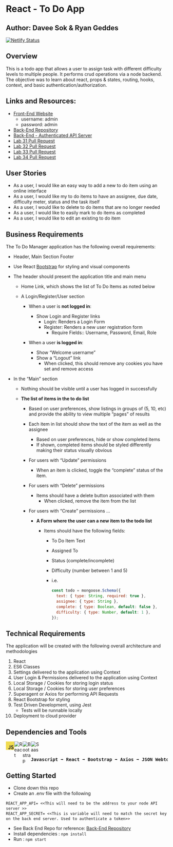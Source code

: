 # React - To Do App

## Author: Davee Sok & Ryan Geddes

[![Netlify Status](https://api.netlify.com/api/v1/badges/2b317bf0-8bb7-4e19-a9da-b6823036e130/deploy-status)](https://app.netlify.com/sites/davees-react-to-do-app/deploys)

## Overview

This is a todo app that allows a user to assign task with different difficulty levels to multiple people. It performs crud operations via a node backend. The objective was to learn about react, props & states, routing, hooks, context, and basic authentication/authorization.

## Links and Resources:

- [Front-End Website](https://davees-react-to-do-app.netlify.app/)
  - username: admin
  - password: admin
- [Back-End Repository](https://github.com/davee-401-advanced-javascript/authenticated-api-server)
- [Back-End - Authenticated API Server](https://davee-auth-api-server.herokuapp.com/api/v1/todo)
- [Lab 31 Pull Request](https://github.com/ryangeddes-401-advanced-javascript/react-todo/pull/2)
- [Lab 32 Pull Request](https://github.com/ryangeddes-401-advanced-javascript/react-todo/pull/5)
- [Lab 33 Pull Request](https://github.com/ryangeddes-401-advanced-javascript/react-todo/pull/7)
- [Lab 34 Pull Request](https://github.com/ryangeddes-401-advanced-javascript/react-todo/pull/8)

## User Stories

- As a user, I would like an easy way to add a new to do item using an online interface
- As a user, I would like my to do items to have an assignee, due date, difficulty meter, status and the task itself
- As a user, I would like to delete to do items that are no longer needed
- As a user, I would like to easily mark to do items as completed
- As a user, I would like to edit an existing to do item

## Business Requirements

The To Do Manager application has the following overall requirements:

- Header, Main Section Footer
- Use React [Bootstrap](https://react-bootstrap.github.io/) for styling and visual components

- The header should present the application title and main menu

  - Home Link, which shows the list of To Do Items as noted below
  - A Login/Register/User section

    - When a user is **not logged in**:

      - Show Login and Register links
        - Login: Renders a Login Form
        - Register: Renders a new user registration form
          - Require Fields:: Username, Password, Email, Role

    - When a user **is logged in**:
      - Show “Welcome username”
      - Show a “Logout” link
        - When clicked, this should remove any cookies you have set and remove access

- In the “Main” section

  - Nothing should be visible until a user has logged in successfully
  - **The list of items in the to do list**

    - Based on user preferences, show listings in groups of (5, 10, etc) and provide the ability to view multiple “pages” of results
    - Each item in list should show the text of the item as well as the assignee

      - Based on user preferences, hide or show completed items
      - If shown, completed items should be styled differently making their status visually obvious

    - For users with “Update” permissions

      - When an item is clicked, toggle the “complete” status of the item.

    - For users with “Delete” permissions

      - Items should have a delete button associated with them
        - When clicked, remove the item from the list

    - For users with “Create” permissions …

      - **A Form where the user can a new item to the todo list**

        - Items should have the following fields:

          - To Do Item Text
          - Assigned To
          - Status (complete/incomplete)
          - Difficulty (number between 1 and 5)
          - i.e.

            ```javascript
            const todo = mongoose.Schema({
              text: { type: String, required: true },
              assignee: { type: String },
              complete: { type: Boolean, default: false },
              difficulty: { type: Number, default: 1 },
            });
            ```

## Technical Requirements

The application will be created with the following overall architecture and methodologies

1. React
2. ES6 Classes
3. Settings delivered to the application using Context
4. User Login & Permissions delivered to the application using Context
5. Local Storage / Cookies for storing login status
6. Local Storage / Cookies for storing user preferences
7. Superagent or Axios for performing API Requests
8. React Bootstrap for styling
9. Test Driven Development, using Jest
   - Tests will be runnable locally
10. Deployment to cloud provider

## Dependencies and Tools

<img align="left" alt="JavaScript" width="26px" src="https://raw.githubusercontent.com/github/explore/80688e429a7d4ef2fca1e82350fe8e3517d3494d/topics/javascript/javascript.png"/>
<img align="left" alt="React" width="26px" src="https://res.cloudinary.com/practicaldev/image/fetch/s--54ca_F2q--/c_imagga_scale,f_auto,fl_progressive,h_900,q_auto,w_1600/https://dev-to-uploads.s3.amazonaws.com/i/1wwdyw5de8avrdkgtz5n.png"/>
<img align="left" alt="Bootstrap" width="26px" src="https://upload.wikimedia.org/wikipedia/commons/thumb/b/b2/Bootstrap_logo.svg/1200px-Bootstrap_logo.svg.png"/>
<img align="left" alt="Saas" width="26px" src="https://upload.wikimedia.org/wikipedia/commons/thumb/9/96/Sass_Logo_Color.svg/1200px-Sass_Logo_Color.svg.png"/>

<br>
<br>
<pre>
<b>Javascript ➡ React ➡ Bootstrap ➡ Axios ➡ JSON Webtoken ➡ React-Cookies</b>
</pre>

## Getting Started

- Clone down this repo
- Create an .env file with the following

```
REACT_APP_API= <<This will need to be the address to your node API server >>
REACT_APP_SECRET= <<This is variable will need to match the secret key on the back end server. Used to authenticate a token>>
```

- See Back End Repo for reference: [Back-End Repository](https://github.com/davee-401-advanced-javascript/authenticated-api-server)
- Install dependencies : `npm install`
- Run : `npm start`
